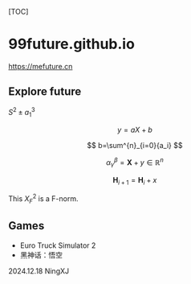 [TOC]

# 99future.github.io

https://mefuture.cn

## Explore future

$S^2\pm a_1^3$

$$
 y=aX+b
$$

$$
 b=\sum^{n}_{i=0}{a_i}
$$

$$
 \alpha^\beta_\gamma = \boldsymbol{X}+y\in \mathbb{R}^{n}
$$

$$
\mathbf{H}_{i+1} = \mathbf{H}_i + x
$$

This $X^2_F$ is a F-norm.


## Games

- Euro Truck Simulator 2
- 黑神话：悟空

2024.12.18
NingXJ
